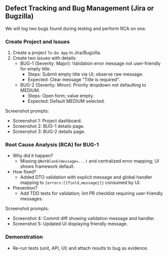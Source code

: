 ## Defect Tracking and Bug Management (Jira or Bugzilla)

We will log two bugs found during testing and perform RCA on one.

### Create Project and Issues
1. Create a project `To-Do App` in Jira/Bugzilla.
2. Create two issues with details:
   - BUG-1 (Severity: Major): Validation error message not user-friendly for empty title.
     - Steps: Submit empty title via UI; observe raw message.
     - Expected: Clear message "Title is required".
   - BUG-2 (Severity: Minor): Priority dropdown not defaulting to MEDIUM.
     - Steps: Open form; value empty.
     - Expected: Default MEDIUM selected.

Screenshot prompts:
- Screenshot 1: Project dashboard.
- Screenshot 2: BUG-1 details page.
- Screenshot 3: BUG-2 details page.

### Root Cause Analysis (RCA) for BUG-1
- Why did it happen?
  - Missing `@NotBlank(message=...)` and centralized error mapping; UI shows framework default.
- How fixed?
  - Added DTO validation with explicit message and global handler mapping to `{errors:[{field,message}]}` consumed by UI.
- Prevention?
  - Add TDD tests for validation; lint PR checklist requiring user-friendly messages.

Screenshot prompts:
- Screenshot 4: Commit diff showing validation message and handler.
- Screenshot 5: Updated UI displaying friendly message.

### Demonstration
- Re-run tests (unit, API, UI) and attach results to bug as evidence.


